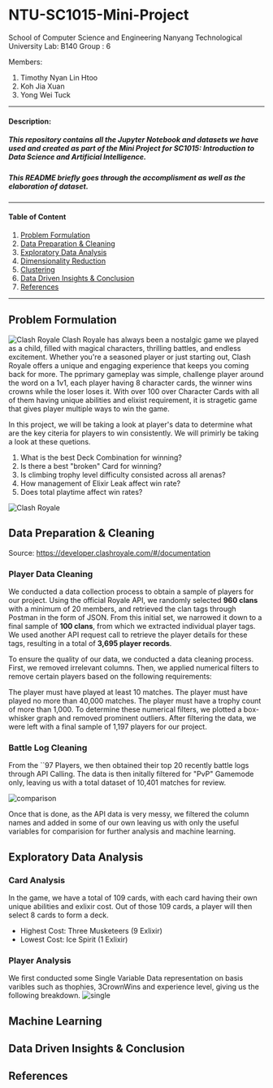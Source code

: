 # NTU-SC1015-Mini-Project
School of Computer Science and Engineering
Nanyang Technological University
Lab: B140
Group : 6

Members:

1. Timothy Nyan Lin Htoo
2. Koh Jia Xuan
3. Yong Wei Tuck
---
#### Description:
##### This repository contains all the Jupyter Notebook and datasets we have used and created as part of the Mini Project for SC1015: Introduction to Data Science and Artificial Intelligence.
##### This README briefly goes through the accomplisment as well as the elaboration of dataset.
---

#### Table of Content
1. [Problem Formulation](####-Problem-Formulation)
2. [Data Preparation & Cleaning](####-Data-Preparation-&-Cleaning)
3. [Exploratory Data Analysis](####-Exploratory-Data-Analysis)
4. [Dimensionality Reduction](####-Dimensionality-Reduction)
5. [Clustering](####-Clustering)
6. [Data Driven Insights & Conclusion](####-Data-Driven-Insights-&-Conclusion)
7. [References](####-References)
---
## Problem Formulation
![Clash Royale](https://static1.thegamerimages.com/wordpress/wp-content/uploads/2023/02/clash-royale-man-and-match.jpg)
Clash Royale has always been a nostalgic game we played as a child, filled with magical characters, thrilling battles, and endless excitement. Whether you're a seasoned player or just starting out, Clash Royale offers a unique and engaging experience that keeps you coming back for more. The pprimary gameplay was simple, challenge player around the word on a 1v1, each player having 8 character cards, the winner wins crowns while the loser loses it. With over 100 over Character Cards with all of them having unique abilities and elixist requirement, it is stragetic game that gives player multiple ways to win the game.

In this project, we will be taking a look at player's data to determine what are the key citeria for players to win consistently. We will primirly be taking a look at these quetions.
1. What is the best Deck Combination for winning?
2. Is there a best "broken" Card for winning?
3. Is climbing trophy level difficulty consisted across all arenas?
4. How management of Elixir Leak affect win rate?
5. Does total playtime affect win rates?

![Clash Royale](https://gifdb.com/images/high/video-game-clash-royale-laughing-king-emote-5ms9vhxu14101bam.gif)
## Data Preparation & Cleaning
Source: https://developer.clashroyale.com/#/documentation

### Player Data Cleaning
We conducted a data collection process to obtain a sample of players for our project. Using the official Royale API, we randomly selected **960 clans** with a minimum of 20 members, and retrieved the clan tags through Postman in the form of JSON. From this initial set, we narrowed it down to a final sample of **100 clans**, from which we extracted individual player tags. We used another API request call to retrieve the player details for these tags, resulting in a total of **3,695 player records**.

To ensure the quality of our data, we conducted a data cleaning process. First, we removed irrelevant columns. Then, we applied numerical filters to remove certain players based on the following requirements:

The player must have played at least 10 matches.
The player must have played no more than 40,000 matches.
The player must have a trophy count of more than 1,000.
To determine these numerical filters, we plotted a box-whisker graph and removed prominent outliers. After filtering the data, we were left with a final sample of 1,197 players for our project.

### Battle Log Cleaning
From the ``97 Players, we then obtained their top 20 recently battle logs through API Calling. The data is then initally filtered for "PvP" Gamemode only, leaving us with a total dataset of 10,401 matches for review.

![comparison](https://user-images.githubusercontent.com/64196627/228193008-8d43abf1-1ed2-4dd2-9fea-c279a0aea6a4.png)

Once that is done, as the API data is very messy, we filtered the column names and added in some of our own leaving us with only the useful variables for comparision for further analysis and machine learning.


## Exploratory Data Analysis
### Card Analysis
In the game, we have a total of 109 cards, with each card having their own unique abilities and exlixir cost. Out of those 109 cards, a player will then select 8 cards to form a deck. 

- Highest Cost: Three Musketeers (9 Exlixir)
- Lowest Cost: Ice Spirit (1 Exlixir)

### Player Analysis
We first conducted some Single Variable Data representation on basis varibles such as thophies, 3CrownWins and experience level, giving us the following breakdown.
![single](https://user-images.githubusercontent.com/64196627/228193008-8d43abf1-1ed2-4dd2-9fea-c279a0aea6a4.png)

## Machine Learning


## Data Driven Insights & Conclusion


## References

